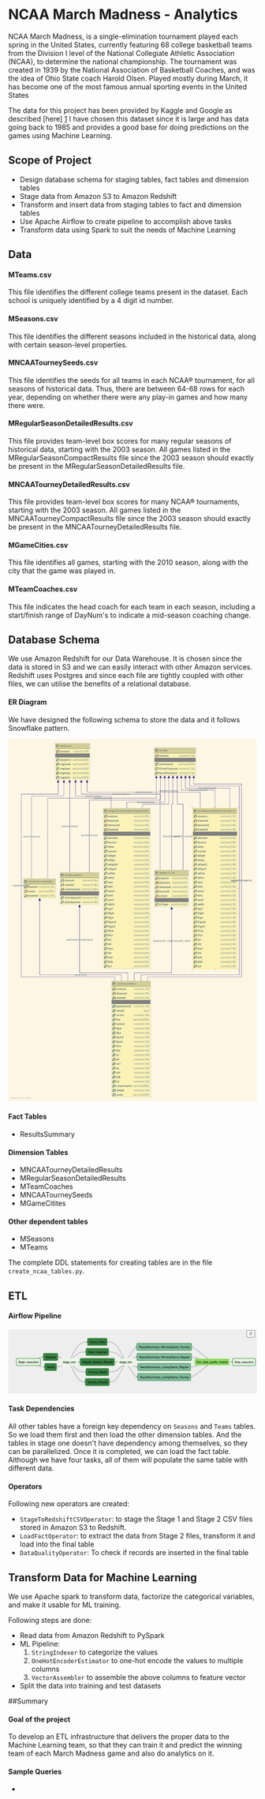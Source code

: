 # NCAA March Madness - Analytics

NCAA March Madness, is a single-elimination tournament played each spring in the United States, currently featuring 68 college basketball teams from the Division I level of the National Collegiate Athletic Association (NCAA), to determine the national championship. The tournament was created in 1939 by the National Association of Basketball Coaches, and was the idea of Ohio State coach Harold Olsen. Played mostly during March, it has become one of the most famous annual sporting events in the United States

The data for this project has been provided by Kaggle and Google as described [here] [1] I have chosen this dataset since it is large and has data going back to 1985 and provides a good base for doing predictions on the games using Machine Learning. 

[1]: <https://www.kaggle.com/c/google-cloud-ncaa-march-madness-2020-division-1-mens-tournament/overview>

## Scope of Project

- Design database schema for staging tables, fact tables and dimension tables
- Stage data from Amazon S3 to Amazon Redshift
- Transform and insert data from staging tables to fact and dimension tables
- Use Apache Airflow to create pipeline to accomplish above tasks
- Transform data using Spark to suit the needs of Machine Learning
 

## Data

#### MTeams.csv
This file identifies the different college teams present in the dataset. Each school is uniquely identified by a 4 digit id number.

#### MSeasons.csv
This file identifies the different seasons included in the historical data, along with certain season-level properties.

#### MNCAATourneySeeds.csv
This file identifies the seeds for all teams in each NCAA® tournament, for all seasons of historical data. Thus, there are between 64-68 rows for each year, depending on whether there were any play-in games and how many there were. 

#### MRegularSeasonDetailedResults.csv
This file provides team-level box scores for many regular seasons of historical data, starting with the 2003 season. All games listed in the MRegularSeasonCompactResults file since the 2003 season should exactly be present in the MRegularSeasonDetailedResults file.

#### MNCAATourneyDetailedResults.csv
This file provides team-level box scores for many NCAA® tournaments, starting with the 2003 season. All games listed in the MNCAATourneyCompactResults file since the 2003 season should exactly be present in the MNCAATourneyDetailedResults file.

#### MGameCities.csv 
This file identifies all games, starting with the 2010 season, along with the city that the game was played in.

#### MTeamCoaches.csv
This file indicates the head coach for each team in each season, including a start/finish range of DayNum's to indicate a mid-season coaching change.

## Database Schema

We use Amazon Redshift for our Data Warehouse. It is chosen since the data is stored in S3 and we can easily interact with other Amazon services. Redshift uses Postgres and since each file are tightly coupled with other files, we can utilise the benefits of a relational database.

#### ER Diagram
We have designed the following schema to store the data and it follows Snowflake pattern.

![ER Diagram](ER.png) 

#### Fact Tables

- ResultsSummary

#### Dimension Tables

- MNCAATourneyDetailedResults
- MRegularSeasonDetailedResults
- MTeamCoaches
- MNCAATourneySeeds
- MGameCitites

#### Other dependent tables

- MSeasons
- MTeams

The complete DDL statements for creating tables are in the file `create_ncaa_tables.py`.

####  
 
 ## ETL
 
 #### Airflow Pipeline
 
 ![Airflow Pipeline](airflow.png) 
 
 #### Task Dependencies
 All other tables have a foreign key dependency on `Seasons` and `Teams` tables. So we load them first and then load the other dimension tables. And the tables in stage one doesn't have dependency among themselves, so they can be parallelized. Once it is completed, we can load the fact table. Although we have four tasks, all of them will populate the same table with different data.
 
 #### Operators
 Following new operators are created:
 
 - `StageToRedshiftCSVOperator`: to stage the Stage 1 and Stage 2 CSV files stored in Amazon S3 to Redshift.
 - `LoadFactOperator`: to extract the data from Stage 2 files, transform it and load into the final table
 - `DataQualityOperator`: To check if records are inserted in the final table
 
 ## Transform Data for Machine Learning
 
 We use Apache spark to transform data, factorize the categorical variables, and make it usable for ML training.
 
 Following steps are done:
 
 - Read data from Amazon Redshift to PySpark
 - ML Pipeline:
    1. `StringIndexer` to categorize the values
    2. `OneHotEncoderEstimator` to one-hot encode the values to multiple columns
    3. `VectorAssembler` to assemble the above columns to feature vector
 - Split the data into training and test datasets 
 
 ##Summary
 
 #### Goal of the project
 
 To develop an ETL infrastructure that delivers the proper data to the Machine Learning team, so that they can train it and predict the winning team of each March Madness game and also do analytics on it.
 
 #### Sample Queries
 
 - 